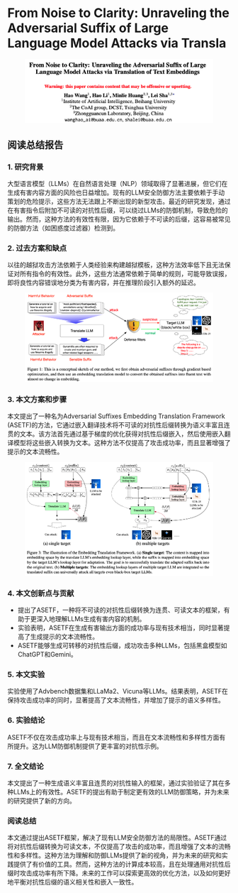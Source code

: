 # From Noise to Clarity: Unraveling the Adversarial Suffix of Large Language Model Attacks via Transla

<figure><img src="../.gitbook/assets/image (98).png" alt=""><figcaption></figcaption></figure>

## 阅读总结报告

### 1. 研究背景

大型语言模型（LLMs）在自然语言处理（NLP）领域取得了显著进展，但它们在生成有害内容方面的风险也日益增加。现有的LLM安全防御方法主要依赖于手动策划的危险提示，这些方法无法跟上不断出现的新型攻击。最近的研究发现，通过在有害指令后附加不可读的对抗性后缀，可以绕过LLMs的防御机制，导致危险的输出。然而，这种方法的有效性有限，因为它依赖于不可读的后缀，这容易被常见的防御方法（如困惑度过滤器）检测到。

### 2. 过去方案和缺点

以往的越狱攻击方法依赖于人类经验来构建越狱模板，这种方法效率低下且无法保证对所有指令的有效性。此外，这些方法通常依赖于简单的规则，可能导致误报，即将良性内容错误地分类为有害内容，并在推理阶段引入额外的延迟。

<figure><img src="../.gitbook/assets/image (99).png" alt=""><figcaption></figcaption></figure>

### 3. 本文方案和步骤

本文提出了一种名为Adversarial Suffixes Embedding Translation Framework (ASETF)的方法，它通过嵌入翻译技术将不可读的对抗性后缀转换为语义丰富且连贯的文本。该方法首先通过基于梯度的优化获得对抗性后缀嵌入，然后使用嵌入翻译模型将这些嵌入转换为文本。这种方法不仅提高了攻击成功率，而且显著增强了提示的文本流畅性。

<figure><img src="../.gitbook/assets/image (100).png" alt=""><figcaption></figcaption></figure>

### 4. 本文创新点与贡献

* 提出了ASETF，一种将不可读的对抗性后缀转换为连贯、可读文本的框架，有助于更深入地理解LLMs生成有害内容的机制。
* 实验表明，ASETF在生成有害输出方面的成功率与现有技术相当，同时显著提高了生成提示的文本流畅性。
* ASETF能够生成可转移的对抗性后缀，成功攻击多种LLMs，包括黑盒模型如ChatGPT和Gemini。

### 5. 本文实验

实验使用了Advbench数据集和LLaMa2、Vicuna等LLMs。结果表明，ASETF在保持攻击成功率的同时，显著提高了文本流畅性，并增加了提示的语义多样性。

### 6. 实验结论

ASETF不仅在攻击成功率上与现有技术相当，而且在文本流畅性和多样性方面有所提升。这为LLM防御机制提供了更丰富的对抗性示例。

### 7. 全文结论

本文提出了一种生成语义丰富且连贯的对抗性输入的框架，通过实验验证了其在多种LLMs上的有效性。ASETF的提出有助于制定更有效的LLM防御策略，并为未来的研究提供了新的方向。

### 阅读总结

本文通过提出ASETF框架，解决了现有LLM安全防御方法的局限性。ASETF通过将对抗性后缀转换为可读文本，不仅提高了攻击的成功率，而且增强了文本的流畅性和多样性。这种方法为理解和防御LLMs提供了新的视角，并为未来的研究和实践提供了有价值的工具。然而，这种方法的计算成本较高，且在处理通用对抗性后缀时攻击成功率有所下降。未来的工作可以探索更高效的优化方法，以及如何更好地平衡对抗性后缀的语义相关性和嵌入一致性。
